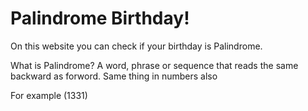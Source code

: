  <h1>Palindrome Birthday!</h1>
On this website you can check if your birthday is Palindrome.

What is Palindrome? A word, phrase or sequence that reads the same backward as forword. Same thing in numbers also

For example (1331)